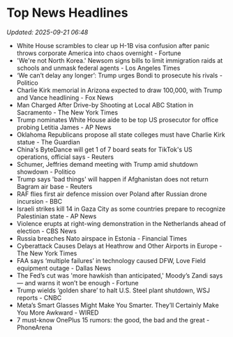 # Top News Headlines

_Updated: 2025-09-21 06:48_

- White House scrambles to clear up H-1B visa confusion after panic throws corporate America into chaos overnight - Fortune
- 'We're not North Korea.' Newsom signs bills to limit immigration raids at schools and unmask federal agents - Los Angeles Times
- ‘We can’t delay any longer’: Trump urges Bondi to prosecute his rivals - Politico
- Charlie Kirk memorial in Arizona expected to draw 100,000, with Trump and Vance headlining - Fox News
- Man Charged After Drive-by Shooting at Local ABC Station in Sacramento - The New York Times
- Trump nominates White House aide to be top US prosecutor for office probing Letitia James - AP News
- Oklahoma Republicans propose all state colleges must have Charlie Kirk statue - The Guardian
- China's ByteDance will get 1 of 7 board seats for TikTok's US operations, official says - Reuters
- Schumer, Jeffries demand meeting with Trump amid shutdown showdown - Politico
- Trump says 'bad things' will happen if Afghanistan does not return Bagram air base - Reuters
- RAF flies first air defence mission over Poland after Russian drone incursion - BBC
- Israeli strikes kill 14 in Gaza City as some countries prepare to recognize Palestinian state - AP News
- Violence erupts at right-wing demonstration in the Netherlands ahead of election - CBS News
- Russia breaches Nato airspace in Estonia - Financial Times
- Cyberattack Causes Delays at Heathrow and Other Airports in Europe - The New York Times
- FAA says ‘multiple failures’ in technology caused DFW, Love Field equipment outage - Dallas News
- The Fed’s cut was 'more hawkish than anticipated,' Moody’s Zandi says — and warns it won’t be enough - Fortune
- Trump wields ‘golden share’ to halt U.S. Steel plant shutdown, WSJ reports - CNBC
- Meta’s Smart Glasses Might Make You Smarter. They’ll Certainly Make You More Awkward - WIRED
- 7 must-know OnePlus 15 rumors: the good, the bad and the great - PhoneArena
